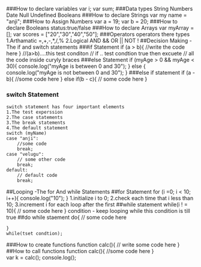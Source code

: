 ###How to declare variables
	 var i;
	 var sum;
###Data types
	String
	Numbers
	Date
	Null
	Undefined
	Booleans
###How to declare Strings
	var my name = "anji";
###How to Assign Numbers
   var a = 19;
	var b = 20;
###How to declare Booleans
	status:true/false
###How to declare Arrays
	var myArray = [];
	var scores = ["20","30","40","50"];
###Operators
	operators there types 
	1.Arthamatic
		=,+,-,*,/,%	
	2.Logical
		AND &&
		OR ||
		NOT !
##Decision Making -The if and switch statements
###if Statement
	if (a > b){
	//write the code here
	}
	//(a>b)....this test conditon
	// if .. test condtion true then excuete 
	//	 all the code inside curyly braces 
###else Statement
	if (myAge > 0 && myAge < 30){
		console.log("myAge is between 0 and 30");
	} else {	
		console.log("myAge is not between 0 and 30");
	}
###else if statement
	if (a - b){
		//some code here
		} else if(b - c){
			// some code here
	}		
### switch Statement
	switch statement has four important elements
	1.The test experssion
	2.The case statements
	3.The break statements
	4.The default statement
	switch (myName)
	case "anji":
		//some code
		break;
	case "velugu":
		// some other code
		break;
	default:
		// default code
		break;
##Looping -The for And while Statements
##for Statement
	for (i =0; i < 10; i++){
		console.log("10");
	}
	1.initialize i to 0;
	2.check each time that i less than 10;
	3.increment i for each loop after the first
##while statement
	while(i ! = 10){
		// some code here
	}
		condition - keep looping while this condition
						is till true
##do while staement
	do{
		// some code here

	}
	while(tset condtion);
###How to create functions
	function calc(){
		// write some code here
	}
##How to call functions
	function calc(){
		//some code here
	}	
		var k = calc();
		console.log();




























	
	
	
